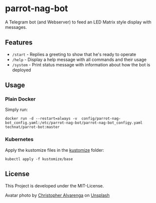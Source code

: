 # parrot-nag-bot

A Telegram bot (and Webserver) to feed an LED Matrix style display with messages.                                                   
## Features
* `/start` - Replies a greeting to show that he's ready to operate
* `/help` - Display a help message with all commands and their usage
* `/system` -  Print status message with information about how the bot is deployed

## Usage

### Plain Docker
Simply run:
```
docker run -d --restart=always -v  config/parrot-nag-bot_config.yaml:/etc/parrot-nag-bot/parrot-nag-bot_configy.yaml technat/parrot-bot:master
```

### Kubernetes
Apply the kustomize files in the [kustomize](./kustomize) folder:
```
kubectl apply -f kustomize/base
```

## License
This Project is developed under the MIT-License.

Avatar photo by <a href="https://unsplash.com/@kriztheman?utm_source=unsplash&utm_medium=referral&utm_content=creditCopyText">Christopher Alvarenga</a> on <a href="https://unsplash.com/s/photos/parrot?utm_source=unsplash&utm_medium=referral&utm_content=creditCopyText">Unsplash</a>
  
